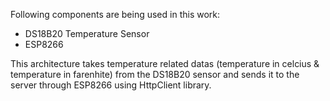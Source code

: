 Following components are being used in this work:
- DS18B20 Temperature Sensor
- ESP8266 

This architecture takes temperature related datas (temperature in celcius & temperature in farenhite) from the DS18B20 sensor and sends it to the server through ESP8266 using HttpClient library.
